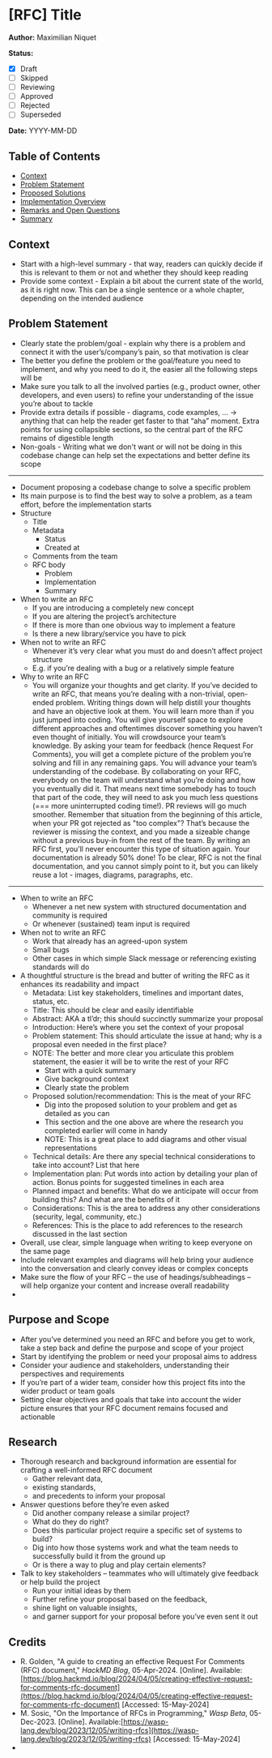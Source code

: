 # [RFC] Title

**Author:** Maximilian Niquet

**Status:**
- [X]  Draft
- [ ] Skipped
- [ ] Reviewing
- [ ] Approved
- [ ] Rejected
- [ ] Superseded

**Date:** YYYY-MM-DD

## Table of Contents
- [Context]()
- [Problem Statement]()
- [Proposed Solutions]()
- [Implementation Overview]()
- [Remarks and Open Questions]()
- [Summary]()

## Context
- Start with a high-level summary - that way, readers can quickly decide if this is relevant to them or not and whether they should keep reading
- Provide some context - Explain a bit about the current state of the world, as it is right now. This can be a single sentence or a whole chapter, depending on the intended audience

## Problem Statement
- Clearly state the problem/goal - explain why there is a problem and connect it with the user’s/company’s pain, so that motivation is clear
- The better you define the problem or the goal/feature you need to implement, and why you need to do it, the easier all the following steps will be
- Make sure you talk to all the involved parties (e.g., product owner, other developers, and even users) to refine your understanding of the issue you’re about to tackle
- Provide extra details if possible - diagrams, code examples, … → anything that can help the reader get faster to that “aha” moment. Extra points for using collapsible sections, so the central part of the RFC remains of digestible length
- Non-goals - Writing what we don't want or will not be doing in this codebase change can help set the expectations and better define its scope

---

- Document proposing a codebase change to solve a specific problem
- Its main purpose is to find the best way to solve a problem, as a team effort, before the implementation starts
- Structure
  - Title
  - Metadata
    - Status
    - Created at
  - Comments from the team
  - RFC body
    - Problem
    - Implementation
    - Summary
- When to write an RFC
  - If you are introducing a completely new concept
  - If you are altering the project’s architecture
  - If there is more than one obvious way to implement a feature
  - Is there a new library/service you have to pick
- When not to write an RFC
  - Whenever it’s very clear what you must do and doesn’t affect project structure
  - E.g. if you’re dealing with a bug or a relatively simple feature
- Why to write an RFC
  - You will organize your thoughts and get clarity. If you’ve decided to write an RFC, that means you’re dealing with a non-trivial, open-ended problem. Writing things down will help distill your thoughts and have an objective look at them.
You will learn more than if you just jumped into coding. You will give yourself space to explore different approaches and oftentimes discover something you haven’t even thought of initially.
You will crowdsource your team’s knowledge. By asking your team for feedback (hence Request For Comments), you will get a complete picture of the problem you’re solving and fill in any remaining gaps.
You will advance your team’s understanding of the codebase. By collaborating on your RFC, everybody on the team will understand what you’re doing and how you eventually did it. That means next time somebody has to touch that part of the code, they will need to ask you much less questions (=== more uninterrupted coding time!).
PR reviews will go much smoother. Remember that situation from the beginning of this article, when your PR got rejected as "too complex"? That’s because the reviewer is missing the context, and you made a sizeable change without a previous buy-in from the rest of the team. By writing an RFC first, you’ll never encounter this type of situation again.
Your documentation is already 50% done! To be clear, RFC is not the final documentation, and you cannot simply point to it, but you can likely reuse a lot - images, diagrams, paragraphs, etc.

---

- When to write an RFC
  - Whenever a net new system with structured documentation and community is required
  - Or whenever (sustained) team input is required
- When not to write an RFC
  - Work that already has an agreed-upon system
  - Small bugs
  - Other cases in which simple Slack message or referencing existing standards will do
- A thoughtful structure is the bread and butter of writing the RFC as it enhances its readability and impact
  - Metadata: List key stakeholders, timelines and important dates, status, etc.
  - Title: This should be clear and easily identifiable
  - Abstract: AKA a tl’dr; this should succinctly summarize your proposal
  - Introduction: Here’s where you set the context of your proposal
  - Problem statement: This should articulate the issue at hand; why is a proposal even needed in the first place?
  - NOTE: The better and more clear you articulate this problem statement, the easier it will be to write the rest of your RFC
    - Start with a quick summary
    - Give background context
    - Clearly state the problem
  - Proposed solution/recommendation: This is the meat of your RFC
    - Dig into the proposed solution to your problem and get as detailed as you can
    - This section and the one above are where the research you completed earlier will come in handy
    - NOTE: This is a great place to add diagrams and other visual representations
  - Technical details: Are there any special technical considerations to take into account? List that here
  - Implementation plan: Put words into action by detailing your plan of action. Bonus points for suggested timelines in each area
  - Planned impact and benefits: What do we anticipate will occur from building this? And what are the benefits of it
  - Considerations: This is the area to address any other considerations (security, legal, community, etc.)
  - References: This is the place to add references to the research discussed in the last section
- Overall, use clear, simple language when writing to keep everyone on the same page
- Include relevant examples and diagrams will help bring your audience into the conversation and clearly convey ideas or complex concepts
- Make sure the flow of your RFC – the use of headings/subheadings – will help organize your content and increase overall readability
- 

## Purpose and Scope
- After you’ve determined you need an RFC and before you get to work, take a step back and define the purpose and scope of your project
- Start by identifying the problem or need your proposal aims to address
- Consider your audience and stakeholders, understanding their perspectives and requirements
- If you’re part of a wider team, consider how this project fits into the wider product or team goals
- Setting clear objectives and goals that take into account the wider picture ensures that your RFC document remains focused and actionable

## Research
- Thorough research and background information are essential for crafting a well-informed RFC document
  - Gather relevant data,
  - existing standards,
  - and precedents to inform your proposal
- Answer questions before they’re even asked
  - Did another company release a similar project?
  - What do they do right?
  - Does this particular project require a specific set of systems to build?
  - Dig into how those systems work and what the team needs to successfully build it from the ground up
  - Or is there a way to plug and play certain elements?
- Talk to key stakeholders – teammates who will ultimately give feedback or help build the project
  - Run your initial ideas by them
  - Further refine your proposal based on the feedback,
  - shine light on valuable insights,
  - and garner support for your proposal before you’ve even sent it out

## Credits
- R. Golden, "A guide to creating an effective Request For Comments (RFC) document," *HackMD Blog*, 05-Apr-2024. [Online]. Available: [https://blog.hackmd.io/blog/2024/04/05/creating-effective-request-for-comments-rfc-document](https://blog.hackmd.io/blog/2024/04/05/creating-effective-request-for-comments-rfc-document) [Accessed: 15-May-2024]
- M. Sosic, "On the Importance of RFCs in Programming," *Wasp Beta*, 05-Dec-2023. [Online]. Available:[https://wasp-lang.dev/blog/2023/12/05/writing-rfcs](https://wasp-lang.dev/blog/2023/12/05/writing-rfcs) [Accessed: 15-May-2024]
- 
